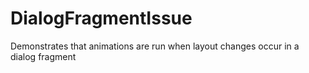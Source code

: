 # DialogFragmentIssue
Demonstrates that animations are run when layout changes occur in a dialog fragment
